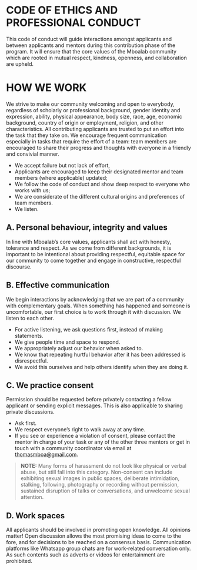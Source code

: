 
# CODE OF ETHICS AND PROFESSIONAL CONDUCT

This code of conduct will guide interactions amongst applicants and between applicants and mentors during this contribution phase of the program. It will ensure that the core values of the Mboalab community which are rooted in mutual respect, kindness, openness, and collaboration are upheld.

# HOW WE WORK
We strive to make our community welcoming and open to everybody, regardless of scholarly or professional background, gender identity and expression, ability, physical appearance, body size, race, age, economic background, country of origin or employment, religion, and other characteristics.
All contributing applicants are trusted to put an effort into the task that they take on. We encourage frequent communication especially in tasks that require the effort of a team: team members are encouraged to share their progress and thoughts with everyone in a friendly and convivial manner.
- We accept failure but not lack of effort,
- Applicants are encouraged to keep their designated mentor and team members (where applicable) updated; 
- We follow the code of conduct and show deep respect to everyone who works with us;
- We are considerate of the different cultural origins and preferences of team members.
- We listen.

## A.	Personal behaviour, integrity and values
In line with Mboalab’s core values, applicants shall act with honesty, tolerance and respect. As we come from different backgrounds, it is important to be intentional about providing respectful, equitable space for our community to come together and engage in constructive, respectful discourse.
## B.	Effective communication
We begin interactions by acknowledging that we are part of a community with complementary goals. When something has happened and someone is uncomfortable, our first choice is to work through it with discussion. We listen to each other.
- For active listening, we ask questions first, instead of making statements.
- We give people time and space to respond.
- We appropriately adjust our behavior when asked to.
- We know that repeating hurtful behavior after it has been addressed is disrespectful.
- We avoid this ourselves and help others identify when they are doing it.
## C.	We practice consent
Permission should be requested before privately contacting a fellow applicant or sending explicit messages. This is also applicable to sharing private discussions. 
- Ask first.
- We respect everyone’s right to walk away at any time.
- If you see or experience a violation of consent, please contact the mentor in charge of your task or any of the other three mentors or get in touch with a community coordinator via email at thomasmboa@gmail.com.
>**NOTE:** Many forms of harassment do not look like physical or verbal abuse, but still fall into this category. Non-consent can include exhibiting sexual images in public spaces, deliberate intimidation, stalking, following, photography or recording without permission, sustained disruption of talks or conversations, and unwelcome sexual attention.
## D.	Work spaces
All applicants should be involved in promoting open knowledge. All opinions matter! Open discussion allows the most promising ideas to come to the fore, and for decisions to be reached on a consensus basis. Communication platforms like Whatsapp group chats are for work-related conversation only. As such contents such as adverts or videos for entertainment are prohibited.

